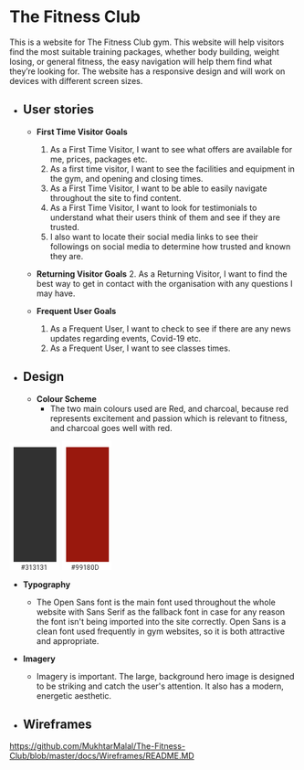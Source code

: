 # The Fitness Club
This is a website for The Fitness Club gym. This website will help visitors find the most suitable training packages, whether body building, weight losing, or general fitness, the easy navigation will help them find what they’re looking for. The website has a responsive design and will work on devices with different screen sizes. 

* ##	User stories
  * **First Time Visitor Goals**
    1.	As a First Time Visitor, I want to see what offers are available for me, prices, packages etc.
    2.	As a first time visitor, I want to see the facilities and equipment in the gym, and opening and closing times.
    3.	As a First Time Visitor, I want to be able to easily navigate throughout the site to find content.
    4.	As a First Time Visitor, I want to look for testimonials to understand what their users think of them and see if they are trusted. 
    5.	I also want to locate their social media links to see their followings on social media to determine how trusted and known they are.
    
  * **Returning Visitor Goals**
    2.	As a Returning Visitor, I want to find the best way to get in contact with the organisation with any questions I may have.
  
  * **Frequent User Goals**
    1.	As a Frequent User, I want to check to see if there are any news updates regarding events, Covid-19 etc.
    2.	As a Frequent User, I want to see classes times.

* ##	Design
  * **Colour Scheme**
    *	The two main colours used are Red, and charcoal, because red represents excitement and passion which is relevant to fitness, and charcoal goes well with red.
 
![Colour Charcoal](https://github.com/MukhtarMalal/The-Fitness-Club/blob/master/docs/Colour%20Scheme/Charcoal.png)
![Colour Red](https://github.com/MukhtarMalal/The-Fitness-Club/blob/master/docs/Colour%20Scheme/Red.png)
    
  * **Typography**
    *	The Open Sans font is the main font used throughout the whole website with Sans Serif as the fallback font in case for any reason the font isn't being imported into the site correctly. Open Sans is a clean font used frequently in gym websites, so it is both attractive and appropriate.
   
  * **Imagery**
    *	Imagery is important. The large, background hero image is designed to be striking and catch the user's attention. It also has a modern, energetic aesthetic.
 
 * ##	Wireframes
 
 https://github.com/MukhtarMalal/The-Fitness-Club/blob/master/docs/Wireframes/README.MD
